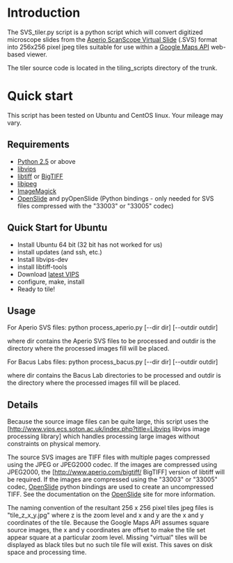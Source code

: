 Introduction
============

The SVS_tiler.py script is a python script which will convert digitized microscope slides from the [Aperio ScanScope Virtual Slide](http://openslide.org/formats/aperio/) (.SVS) format into 256x256 pixel jpeg tiles suitable for use within a [Google Maps API](http://code.google.com/apis/maps/) web-based viewer. 

The tiler source code is located in the tiling_scripts directory of the trunk.

Quick start
===========

This script has been tested on Ubuntu and CentOS linux. Your mileage may vary.

Requirements
------------

  * [Python 2.5](http://www.python.org/download/) or above
  * [libvips](http://www.vips.ecs.soton.ac.uk/vips-7.12/)
  * [libtiff](http://www.libtiff.org/) or [BigTIFF](http://www.aperio.com/bigtiff)
  * [libjpeg](http://www.ijg.org/)
  * [ImageMagick](http://www.imagemagick.org/)
  * [OpenSlide](http://openslide.org/) and pyOpenSlide (Python bindings - only needed for SVS files compressed with the "33003" or "33005" codec)

Quick Start for Ubuntu
----------------------

  * Install Ubuntu 64 bit (32 bit has not worked for us)
  * install updates (and ssh, etc.)
  * Install libvips-dev
  * install libtiff-tools
  * Download [latest VIPS](http://www.vips.ecs.soton.ac.uk/supported/)
  * configure, make, install
  * Ready to tile!



Usage
-----

For Aperio SVS files:
    python process_aperio.py [--dir dir] [--outdir outdir] 

where dir contains the Aperio SVS files to be processed and outdir is the directory where the processed images fill will be placed.


For Bacus Labs files:
    python process_bacus.py [--dir dir] [--outdir outdir] 

where dir contains the Bacus Lab directories to be processed and outdir is the directory where the processed images fill will be placed.

Details
-------

Because the source image files can be quite large, this script uses the [http://www.vips.ecs.soton.ac.uk/index.php?title=Libvips libvips image processing library] which handles processing large images without constraints on physical memory. 

The source SVS images are TIFF files with multiple pages compressed using the JPEG or  JPEG2000 codec. If the images are compressed using JPEG2000, the [http://www.aperio.com/bigtiff/ BigTIFF] version of libtiff will be required. If the images are compressed using the "33003" or "33005" codec, [OpenSlide](http://openslide.org/) python bindings are used to create an uncompressed TIFF. See the documentation on the [OpenSlide](http://openslide.org/formats/aperio/) site for more information.

The naming convention of the resultant 256 x 256 pixel tiles jpeg files is "tile_z_x_y.jpg" where z is the zoom level and x and y are the x and y coordinates of the tile. Because the Google Maps API assumes square source images, the x and y coordinates are offset to make the tile set appear square at a particular zoom level. Missing "virtual" tiles will be displayed as black tiles but no such tile file will exist. This saves on disk space and processing time.
